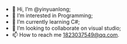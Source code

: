 - 👋 Hi, I’m @yinyuanlong;
- 👀 I’m interested in Programming;
- 🌱 I’m currently learning C#;
- 💞️ I’m looking to collaborate on visual studio;
- 📫 How to reach me 1823037549@qq.com.

<!---
yinyuanlong/yinyuanlong is a ✨ special ✨ repository because its `README.md` (this file) appears on your GitHub profile.
You can click the Preview link to take a look at your changes.
--->
